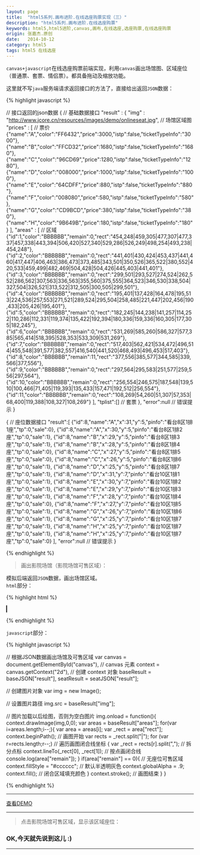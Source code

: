 ```yaml
---
layout: page
title:  "html5系列.画布进阶.在线选座购票实现（三）"
description: "html5系列.画布进阶.在线选座购票"
keywords: html5,html5进阶,canvas,画布,在线选座,选座购票,在线选座购票
origin: 张嘉杰.原创
date:   2014-10-12
category: html5
tags: html5 在线选座
---
```

`canvas+javascript`在线选座购票前端实现，利用`canvas`画出场馆图、区域座位（普通票、套票、情侣票）。都具备拖动及缩放功能。
<!--more-->

这里就不写`java`服务端请求返回接口的方法了，直接给出返回`JSON`数据：

{% highlight javascript %}

// 接口返回的json数据
{ // 基础数据接口
  "result" : {
    "img" : "http://www.jcore.cn/resources/images/demo/onlineseat.jpg", // 场馆区域图
    "prices" : [ // 票价
      {"name":"A","color":"FF6432","price":3000,"istp":false,"ticketTypeInfo":"3000"},
      {"name":"B","color":"FFCD32","price":1680,"istp":false,"ticketTypeInfo":"1680"},
      {"name":"C","color":"96CD69","price":1280,"istp":false,"ticketTypeInfo":"1280"},
      {"name":"D","color":"008000","price":1000,"istp":false,"ticketTypeInfo":"1000"},
      {"name":"E","color":"64CDFF","price":880,"istp":false,"ticketTypeInfo":"880"},
      {"name":"F","color":"008080","price":580,"istp":false,"ticketTypeInfo":"580"},
      {"name":"G","color":"CD9BCD","price":380,"istp":false,"ticketTypeInfo":"380"},
      {"name":"H","color":"9B649B","price":180,"istp":false,"ticketTypeInfo":"180"}
    ],
    "areas" : [ // 区域
      {"id":1,"color":"BBBBBB","remain":0,"rect":"454,248|459,305|477,307|477,337|457,338|443,394|506,420|527,340|529,286|526,249|498,254|493,238|454,248"},
      {"id":2,"color":"BBBBBB","remain":0,"rect":"441,401|430,424|453,437|441,460|417,447|406,463|386,473|373,485|343,501|350,526|365,522|380,552|420,533|459,499|482,469|504,428|504,426|445,403|441,401"},
      {"id":3,"color":"BBBBBB","remain":0,"rect":"299,501|293,527|274,524|262,552|286,562|307,563|336,563|355,560|375,555|364,523|346,530|338,504|327,504|326,521|313,522|312,505|300,505|299,501"},
      {"id":4,"color":"BBBBBB","remain":0,"rect":"195,401|137,428|164,478|195,513|224,536|257,553|271,521|289,524|295,504|258,485|221,447|202,456|190,433|205,426|195,401"},
      {"id":5,"color":"BBBBBB","remain":0,"rect":"182,245|144,238|141,257|114,252|110,286|112,331|119,374|135,422|192,394|180,336|159,336|160,305|177,305|182,245"},
      {"id":6,"color":"BBBBBB","remain":0,"rect":"531,269|585,260|586,327|577,385|565,414|518,395|528,353|533,309|531,269"},
      {"id":7,"color":"BBBBBB","remain":0,"rect":"517,403|562,421|534,472|496,514|455,548|391,577|382,557|416,540|441,520|468,493|496,453|517,403"},
      {"id":8,"color":"BBBBBB","remain":11,"rect":"377,556|385,577|344,585|339,566|377,556"},
      {"id":9,"color":"BBBBBB","remain":0,"rect":"297,564|295,583|251,577|259,556|297,564"},
      {"id":10,"color":"BBBBBB","remain":0,"rect":"256,554|246,575|187,548|139,510|100,466|71,405|119,393|135,433|157,471|192,512|256,554"},
      {"id":11,"color":"BBBBBB","remain":0,"rect":"108,269|54,260|51,307|57,353|68,400|119,388|108,327|108,269"}
    ],
    "tplist":[] // 套票
  },
  "error":null // 错误提示
}

{ // 座位数据接口
  "result":[
    {"id":8,"name":"A","x":31,"y":5,"pinfo":"看台8区1排1座","tp":0,"sale":0},
    {"id":8,"name":"A","x":30,"y":5,"pinfo":"看台8区1排2座","tp":0,"sale":1},
    {"id":8,"name":"B","x":29,"y":5,"pinfo":"看台8区1排3座","tp":0,"sale":1},
    {"id":8,"name":"B","x":28,"y":5,"pinfo":"看台8区1排4座","tp":0,"sale":0},
    {"id":8,"name":"C","x":27,"y":5,"pinfo":"看台8区1排5座","tp":0,"sale":0},
    {"id":8,"name":"C","x":26,"y":5,"pinfo":"看台8区1排6座","tp":0,"sale":1},
    {"id":8,"name":"D","x":25,"y":5,"pinfo":"看台8区1排7座","tp":0,"sale":1},
    {"id":8,"name":"D","x":31,"y":7,"pinfo":"看台10区1排1座","tp":0,"sale":1},
    {"id":8,"name":"E","x":30,"y":7,"pinfo":"看台10区1排2座","tp":0,"sale":1},
    {"id":8,"name":"E","x":29,"y":7,"pinfo":"看台10区1排3座","tp":0,"sale":1},
    {"id":8,"name":"F","x":28,"y":7,"pinfo":"看台10区1排4座","tp":0,"sale":0},
    {"id":8,"name":"F","x":27,"y":7,"pinfo":"看台10区1排5座","tp":0,"sale":1},
    {"id":8,"name":"G","x":26,"y":7,"pinfo":"看台10区1排6座","tp":0,"sale":1},
    {"id":8,"name":"G","x":25,"y":7,"pinfo":"看台10区1排7座","tp":0,"sale":1},
    {"id":8,"name":"H","x":25,"y":7,"pinfo":"看台10区1排7座","tp":0,"sale":1},
    {"id":8,"name":"H","x":25,"y":7,"pinfo":"看台10区1排7座","tp":0,"sale":0}
  ],
  "error":null // 错误提示
}

{% endhighlight %}

> 画出影院场馆（影院场馆可售区域）：

模拟后端返回`JSON`数据，画出场馆区域。  
`html`部分：

{% highlight html %}

<canvas id="canvas" width=650 height=600 style="border:1px solid #000; background-color: ivory;"></canvas>

{% endhighlight %}

`javascript`部分：

{% highlight javascript %}

// 根据JSON数据画出场馆及可售区域
var canvas = document.getElementById("canvas"), // canvas 元素
    context = canvas.getContext("2d"), // 创建 context 对象
    baseResult = baseJSON["result"],
    seatResult = seatJSON["result"];
    
// 创建图片对象
var img = new Image();

// 设置图片路径
img.src = baseResult["img"];

// 图片加载以后绘图，否则为空白图片
img.onload = function(){
	context.drawImage(img,0,0);
  var areas = baseResult["areas"];
	for(var i=areas.length;i--;){
    var area = areas[i];
    var _rect = area["rect"];
    context.beginPath();  // 画图开始
    var rects = _rect.split("|");
    for (var r=rects.length;r--;) // 遍历画图闭合线坐标
    {
      var _rect = rects[r].split(","); // 拆分点标
      context.lineTo(_rect[0], _rect[1]); // 按点画闭合线
      console.log(area["remain"]);
    } 
    if(area["remain"] == 0){ // 无座位可售区域
        context.fillStyle = "#cccccc"; // 默认半透明灰色
        context.globalAlpha = .9;
        context.fill(); 	// 闭合区域填充颜色
    }
    context.stroke(); // 画图结束
  }
}

{% endhighlight %}

-----------------------

<a class="btn btn-primary btn-sm" href="/resources/demo{{ page.url}}-seatarea.html" target="_blank">查看DEMO</a> 

-----------------------

> 点击影院场馆可售区域，显示该区域座位：

### OK,今天就先说到这儿 :)

-----------------------


